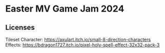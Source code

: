 # Easter MV Game Jam 2024

## Licenses

Tileset
Character: https://axulart.itch.io/small-8-direction-characters
Effects: https://bdragon1727.itch.io/pixel-holy-spell-effect-32x32-pack-3
